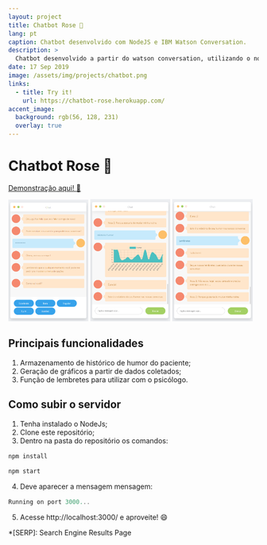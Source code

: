 ```yaml
---
layout: project
title: Chatbot Rose 🤖
lang: pt
caption: Chatbot desenvolvido com NodeJS e IBM Watson Conversation.
description: >
  Chatbot desenvolvido a partir do watson conversation, utilizando o node para comunicação com o serviço e interface com o usuário.
date: 17 Sep 2019
image: /assets/img/projects/chatbot.png
links:
  - title: Try it!
    url: https://chatbot-rose.herokuapp.com/
accent_image: 
  background: rgb(56, 128, 231)
  overlay: true
---
```


# Chatbot Rose 🤖

[Demonstração aqui! :speech_balloon:](https://chatbot-rose.herokuapp.com/)

<p>
<img src="https://raw.githubusercontent.com/luigihenrick/chatbot-rose/master/public/images/login.png" width="32%">
<img src="https://raw.githubusercontent.com/luigihenrick/chatbot-rose/master/public/images/relatorio.png" width="32%">
<img src="https://raw.githubusercontent.com/luigihenrick/chatbot-rose/master/public/images/lembretes.png" width="32%">
</p>

## Principais funcionalidades

1. Armazenamento de histórico de humor do paciente;
2. Geração de gráficos a partir de dados coletados;
3. Função de lembretes para utilizar com o psicólogo. 

## Como subir o servidor

1. Tenha instalado o NodeJs;
2. Clone este repositório;
3. Dentro na pasta do repositório os comandos: 

```js
npm install
```
```js
npm start
```


4. Deve aparecer a mensagem mensagem:

```js
Running on port 3000...
```

5. Acesse http://localhost:3000/ e aproveite! :smile:


*[SERP]: Search Engine Results Page
